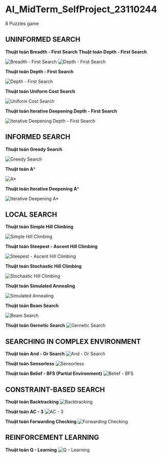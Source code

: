 # AI_MidTerm_SelfProject_23110244
8 Puzzles game


## UNINFORMED SEARCH

**Thuật toán Breadth - First Search**                **Thuật toán Depth - First Search**

![Breadth - First Search](GIF/BFS_GIF.gif)                ![Depth - First Search](GIF/DFS_GIF.gif)


**Thuật toán Depth - First Search**

![Depth - First Search](GIF/DFS_GIF.gif)


**Thuật toán Uniform Cost Search**

![Uniform Cost Search](GIF/UCS_GIF.gif)


**Thuật toán Iterative Deepening Depth - First Search**

![Iterative Deepening Depth - First Search](GIF/IDDFS_GIF.gif)





## INFORMED SEARCH

**Thuật toán Greedy Search**

![Greedy Search](GIF/Greedy_Search_GIF.gif)


**Thuật toán A***

![A*](GIF/A_Star_GIF.gif)


**Thuật toán Iterative Deepening A***

![Iterative Deepening A*](GIF/IDA_Star_GIF.gif)





## LOCAL SEARCH

**Thuật toán Simple Hill Climbing**

![Simple Hill Climbing](GIF/Simple_Hill_Climbing_GIF.gif)


**Thuật toán Steepest - Ascent Hill Climbing**

![Steepest - Ascent Hill Climbing](GIF/Steepest-Ascent_Hill_Climbing_GIF.gif)


**Thuật toán Stochastic Hill Climbing**

![Stochastic Hill Climbing](GIF/Stochastic_Hill_Climbing_GIF.gif)


**Thuật toán Simulated Annealing**

![Simulated Annealing](GIF/Simulated_Annealing_GIF.gif)


**Thuật toán Beam Search**

![Beam Search](GIF/Beam_Search_GIF.gif)


**Thuật toán Gernetic Search**
![Gernetic Search](GIF/Gernetic_Search_GIF.gif)





## SEARCHING IN COMPLEX ENVIRONMENT

**Thuật toán And - Or Search**
![And - Or Search](GIF/And_Or_Search_GIF.gif)


**Thuật toán Sensorless**
![Sensorless](GIF/Sensorless_GIF.gif)


**Thuật toán Belief - BFS (Partial Environment)**
![Belief - BFS](GIF/Belief_BFS_GIF.gif)





## CONSTRAINT-BASED SEARCH

**Thuật toán Backtracking**
![Backtracking](GIF/Backtracking_GIF.gif)


**Thuật toán AC - 3**
![AC - 3](GIF/AC3_Search_GIF.gif)


**Thuật toán Forwarding Checking**
![Forwarding Checking](GIF/Forwarding_Checking_GIF.gif)





## REINFORCEMENT LEARNING
**Thuật toán Q - Learning**
![Q - Learning](GIF/Q_Learning_GIF.gif)
